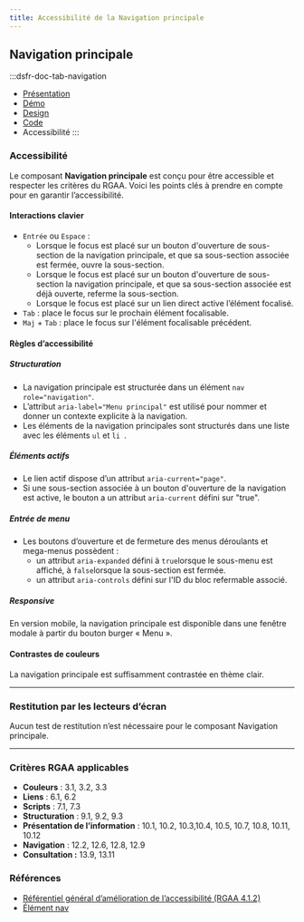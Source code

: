 ```yaml
---
title: Accessibilité de la Navigation principale
---
```


## Navigation principale

:::dsfr-doc-tab-navigation
- [Présentation](../index.md)
- [Démo](../demo/index.md)
- [Design](../design/index.md)
- [Code](../code/index.md)
- Accessibilité
:::

### Accessibilité

Le composant **Navigation principale** est conçu pour être accessible et respecter les critères du RGAA. Voici les points clés à prendre en compte pour en garantir l’accessibilité.

#### Interactions clavier

- `Entrée` ou `Espace` :
    - Lorsque le focus est placé sur un bouton d'ouverture de sous-section de la navigation principale, et que sa sous-section associée est fermée, ouvre la sous-section.
    - Lorsque le focus est placé sur un bouton d'ouverture de sous-section la navigation principale, et que sa sous-section associée est déjà ouverte, referme la sous-section.
    - Lorsque le focus est placé sur un lien direct active l’élément focalisé.
- `Tab` : place le focus sur le prochain élément focalisable.
- `Maj` + `Tab` : place le focus sur l'élément focalisable précédent.

#### Règles d’accessibilité

##### Structuration

- La navigation principale est structurée dans un élément `nav role="navigation"`.
- L’attribut `aria-label="Menu principal"` est utilisé pour nommer et donner un contexte explicite à la navigation.
- Les éléments de la navigation principales sont structurés dans une liste avec les éléments `ul` et `li `.

##### Éléments actifs
- Le lien actif dispose d’un attribut `aria-current="page"`.
- Si une sous-section associée à un bouton d'ouverture de la navigation est active, le bouton a un attribut `aria-current` défini sur "true".

##### Entrée de menu

- Les boutons d’ouverture et de fermeture des menus déroulants et mega-menus possèdent&nbsp;:
  - un attribut `aria-expanded` défini à `true`lorsque le sous-menu est affiché, à `false`lorsque la sous-section est fermée.
  - un attribut `aria-controls` défini sur l'ID du bloc refermable associé.

##### Responsive

En version mobile, la navigation principale est disponible dans une fenêtre modale à partir du bouton burger «&nbsp;Menu&nbsp;».

#### Contrastes de couleurs

La navigation principale est suffisamment contrastée en thème clair.

---

### Restitution par les lecteurs d’écran

Aucun test de restitution n’est nécessaire pour le composant Navigation principale.

---

### Critères RGAA applicables
- **Couleurs** : 3.1, 3.2, 3.3
- **Liens** : 6.1, 6.2
- **Scripts** : 7.1, 7.3 
- **Structuration** : 9.1, 9.2, 9.3
- **Présentation de l’information** : 10.1, 10.2, 10.3,10.4, 10.5, 10.7, 10.8, 10.11, 10.12
- **Navigation** : 12.2, 12.6, 12.8, 12.9
- **Consultation&nbsp;:** 13.9, 13.11

### Références

- [Référentiel général d’amélioration de l’accessibilité (RGAA 4.1.2)](https://accessibilite.numerique.gouv.fr/methode/criteres-et-tests/) 
- [Élément nav](https://html.spec.whatwg.org/#the-nav-element)